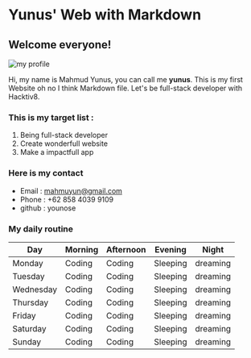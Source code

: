 # Yunus' Web with Markdown
## Welcome everyone!
![my profile](https://scontent-sit4-1.xx.fbcdn.net/v/t1.0-9/14937239_1526545600706577_1397298416287797254_n.jpg?oh=ce89e215ddfc5387631266d03b477517&oe=58FC35B0)

Hi, my name is Mahmud Yunus, you can call me **yunus**. This is my first Website oh no I think Markdown file. Let's be full-stack developer with Hacktiv8.
### This is my target list :
1. Being full-stack developer
2. Create wonderfull website
3. Make a impactfull app

### Here is my contact
* Email : mahmuyun@gmail.com
* Phone : +62 858 4039 9109
* github : younose

### My daily routine
Day | Morning | Afternoon | Evening | Night
--- | ------- | --------- | ------- | ----- |
Monday | Coding | Coding | Sleeping | dreaming |
Tuesday | Coding | Coding | Sleeping | dreaming |
Wednesday | Coding | Coding | Sleeping | dreaming |
Thursday | Coding | Coding | Sleeping | dreaming |
Friday | Coding | Coding | Sleeping | dreaming |
Saturday | Coding | Coding | Sleeping | dreaming |
Sunday | Coding | Coding | Sleeping | dreaming |
